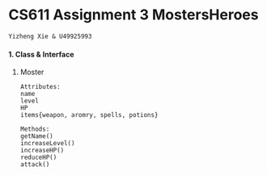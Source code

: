 # CS611 Assignment 3 MostersHeroes
`Yizheng Xie & U49925993`

#### 1. Class & Interface

1. Moster

   ```
   Attributes:
   name
   level
   HP
   items{weapon, aromry, spells, potions}
   ```

   ```
   Methods:
   getName()
   increaseLevel()
   increaseHP()
   reduceHP()
   attack()
   ```

   

